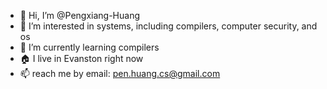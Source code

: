- 👋 Hi, I’m @Pengxiang-Huang
- 👀 I’m interested in systems, including compilers, computer security, and os
- 🌱 I’m currently learning compilers 
- 🏠 I live in Evanston right now
- 📫 reach me by email: pen.huang.cs@gmail.com
